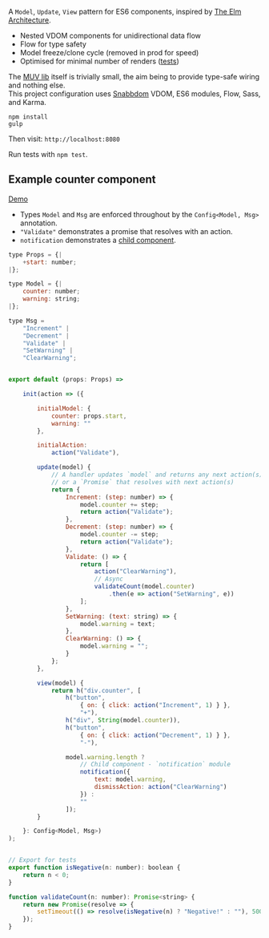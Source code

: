 
A `Model`, `Update`, `View` pattern for ES6 components, inspired by [The Elm Architecture](https://guide.elm-lang.org/architecture/).  

- Nested VDOM components for unidirectional data flow
- Flow for type safety
- Model freeze/clone cycle (removed in prod for speed)
- Optimised for minimal number of renders ([tests](https://github.com/robCrawford/es6-muv/blob/master/src/test/lib/muvSpec.js))

The [MUV lib](https://github.com/robCrawford/es6-muv/blob/master/src/js/lib/muv.js) itself is trivially small, the aim being to provide type-safe wiring and nothing else.  
This project configuration uses [Snabbdom](https://github.com/snabbdom/snabbdom) VDOM, ES6 modules, Flow, Sass, and Karma.  

```
npm install
gulp
```

Then visit: `http://localhost:8080`  

Run tests with `npm test`.  


Example counter component
-------------------------
[Demo](http://robcrawford.github.io/demos/es6-muv/)  

- Types `Model` and `Msg` are enforced throughout by the `Config<Model, Msg>` annotation.  
- `"Validate"` demonstrates a promise that resolves with an action.  
- `notification` demonstrates a [child component](https://github.com/robCrawford/es6-muv/blob/master/src/js/components/notification.js).  

```JavaScript
type Props = {|
    +start: number;
|};

type Model = {|
    counter: number;
    warning: string;
|};

type Msg =
    "Increment" |
    "Decrement" |
    "Validate" |
    "SetWarning" |
    "ClearWarning";


export default (props: Props) =>

    init(action => ({

        initialModel: {
            counter: props.start,
            warning: ""
        },

        initialAction:
            action("Validate"),

        update(model) {
            // A handler updates `model` and returns any next action(s),
            // or a `Promise` that resolves with next action(s)
            return {
                Increment: (step: number) => {
                    model.counter += step;
                    return action("Validate");
                },
                Decrement: (step: number) => {
                    model.counter -= step;
                    return action("Validate");
                },
                Validate: () => {
                    return [
                        action("ClearWarning"),
                        // Async
                        validateCount(model.counter)
                            .then(e => action("SetWarning", e))
                    ];
                },
                SetWarning: (text: string) => {
                    model.warning = text;
                },
                ClearWarning: () => {
                    model.warning = "";
                }
            };
        },

        view(model) {
            return h("div.counter", [
                h("button",
                    { on: { click: action("Increment", 1) } },
                    "+"),
                h("div", String(model.counter)),
                h("button",
                    { on: { click: action("Decrement", 1) } },
                    "-"),

                model.warning.length ?
                    // Child component - `notification` module
                    notification({
                        text: model.warning,
                        dismissAction: action("ClearWarning")
                    }) :
                    ""
                ]);
        }

    }: Config<Model, Msg>)
);


// Export for tests
export function isNegative(n: number): boolean {
    return n < 0;
}

function validateCount(n: number): Promise<string> {
    return new Promise(resolve => {
        setTimeout(() => resolve(isNegative(n) ? "Negative!" : ""), 500);
    });
}
```
